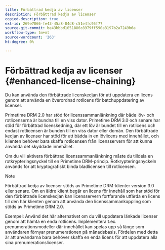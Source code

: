```yaml
---
title: Förbättrad kedja av licenser
description: Förbättrad kedja av licenser
copied-description: true
exl-id: 269e7866-fe43-45a8-84d8-c51e4fc95f77
source-git-commit: be43bbbd1051886c8979ff590a3197b2a7249b6a
workflow-type: tm+mt
source-wordcount: '263'
ht-degree: 0%

---
```


# Förbättrad kedja av licenser {#enhanced-license-chaining}

Du kan använda den förbättrade licenskedjan för att uppdatera en licens genom att använda en överordnad rotlicens för batchuppdatering av licenser.

Primetime DRM 2.0 har stöd för licenssammanlänkning där både löv- och rotlicenserna är bundna till en viss dator. Primetime DRM 3.0 och senare har stöd för förbättrad licenskedning, där ett löv är bundet till en rotlicens och endast rotlicensen är bunden till en viss dator eller domän. Den förbättrade kedjan av licenser har stöd för att bädda in en lövlicens med innehållet, och klienten behöver bara skaffa rotlicensen från licensservern för att kunna använda det skyddade innehållet.

Om du vill aktivera förbättrad licenssammanlänkning måste du tilldela en rotkrypteringsnyckel till en Primetime DRM-princip. Rotkrypteringsnyckeln används för att kryptografiskt binda bladlicensen till rotlicensen.

>[!NOTE]
>
>Förbättrad kedja av licenser stöds av Primetime DRM-klienter version 3.0 eller senare. Om en äldre klient begär en licens för innehåll som har stöd för den förbättrade licenskedjan kan licensservern fortfarande utfärda en licens till den här klienten genom att använda den licenssammankoppling som stöds av Primetime DRM 2.0.

Exempel: Använd det här alternativet om du vill uppdatera länkade licenser genom att hämta en enda rotlicens. Implementera t.ex. prenumerationsmodeller där innehållet kan spelas upp så länge som användaren förnyar prenumerationen på månadsbasis. Fördelen med detta är att användarna bara behöver skaffa en enda licens för att uppdatera alla sina prenumerationslicenser.
